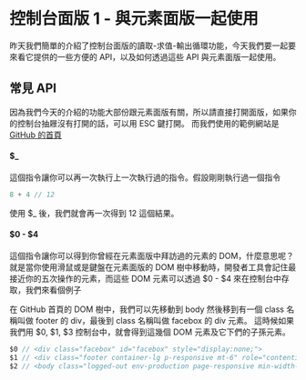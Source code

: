 # 控制台面版 1 - 與元素面版一起使用
昨天我們簡單的介紹了控制台面版的讀取-求值-輸出循環功能，今天我們要一起要來看它提供的一些方便的 API，以及如何透過這些 API 與元素面版一起使用。

## 常見 API
因為我們今天的介紹的功能大部份跟元素面版有關，所以請直接打開面版，如果你的控制台抽屜沒有打開的話，可以用 ESC 鍵打開。
而我們使用的範例網站是 [GitHub 的首頁](https://github.com/)

#### $_
這個指令讓你可以再一次執行上一次執行過的指令。假設剛剛執行過一個指令
```js
8 + 4 // 12 
```
使用 $_ 後，我們就會再一次得到 12 這個結果。

#### $0 - $4
這個指令讓你可以得到你曾經在元素面版中拜訪過的元素的 DOM，什麼意思呢？就是當你使用滑鼠或是鍵盤在元素面版的 DOM 樹中移動時，開發者工具會記住最接近你的五次操作的元素，而這些 DOM 元素可以透過 $0 - $4 來在控制台中存取，我們來看個例子

在 GitHub 首頁的 DOM 樹中，我們可以先移動到 body 然後移到有一個 class 名稱叫做 footer 的 div，最後到 class 名稱叫做 facebox 的 div 元素。
這時候如果我們用 $0, $1, $3 控制台中，就會得到這幾個 DOM 元素及它下們的子孫元素。

```js
$0 // <div class="facebox" id="facebox" style="display:none;">
$1 // <div class="footer container-lg p-responsive mt-6" role="contentinfo">
$2 // <body class="logged-out env-production page-responsive min-width-0 f4" data-gr-c-s-loaded="true">
```

